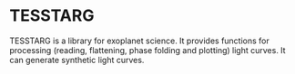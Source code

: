 # TESSTARG
TESSTARG is a library for exoplanet science. It provides functions for processing (reading, flattening, phase folding and plotting) light curves. It can generate synthetic light curves.
